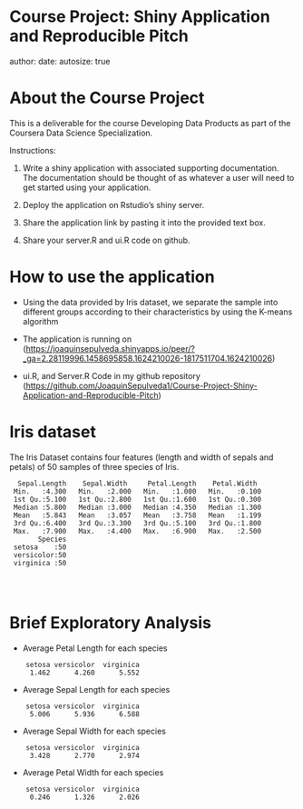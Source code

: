 Course Project: Shiny Application and Reproducible Pitch
========================================================
author: 
date: 
autosize: true

About the Course Project
========================================================

This is a deliverable for the course Developing Data Products as part of the Coursera Data Science Specialization.

Instructions:

1. Write a shiny application with associated supporting documentation. The documentation should be thought of as whatever a user will need to get started using your application.

2. Deploy the application on Rstudio’s shiny server.

3. Share the application link by pasting it into the provided text box.

4. Share your server.R and ui.R code on github.


How to use the application
========================================================
- Using the data provided by Iris dataset, we separate the sample into different groups according to their characteristics by using the K-means algorithm

- The application is running on (https://joaquinsepulveda.shinyapps.io/peer/?_ga=2.28119996.1458695858.1624210026-1817511704.1624210026)

- ui.R, and Server.R Code in my github repository (https://github.com/JoaquinSepulveda1/Course-Project-Shiny-Application-and-Reproducible-Pitch)

Iris dataset
========================================================

The Iris Dataset contains four features (length and width of sepals and petals) of 50 samples of three species of Iris.


```
  Sepal.Length    Sepal.Width     Petal.Length    Petal.Width   
 Min.   :4.300   Min.   :2.000   Min.   :1.000   Min.   :0.100  
 1st Qu.:5.100   1st Qu.:2.800   1st Qu.:1.600   1st Qu.:0.300  
 Median :5.800   Median :3.000   Median :4.350   Median :1.300  
 Mean   :5.843   Mean   :3.057   Mean   :3.758   Mean   :1.199  
 3rd Qu.:6.400   3rd Qu.:3.300   3rd Qu.:5.100   3rd Qu.:1.800  
 Max.   :7.900   Max.   :4.400   Max.   :6.900   Max.   :2.500  
       Species  
 setosa    :50  
 versicolor:50  
 virginica :50  
                
                
                
```

Brief Exploratory Analysis
========================================================

- Average Petal Length for each species

```
    setosa versicolor  virginica 
     1.462      4.260      5.552 
```
- Average Sepal Length for each species

```
    setosa versicolor  virginica 
     5.006      5.936      6.588 
```
- Average Sepal Width for each species

```
    setosa versicolor  virginica 
     3.428      2.770      2.974 
```
- Average Petal Width for each species

```
    setosa versicolor  virginica 
     0.246      1.326      2.026 
```



